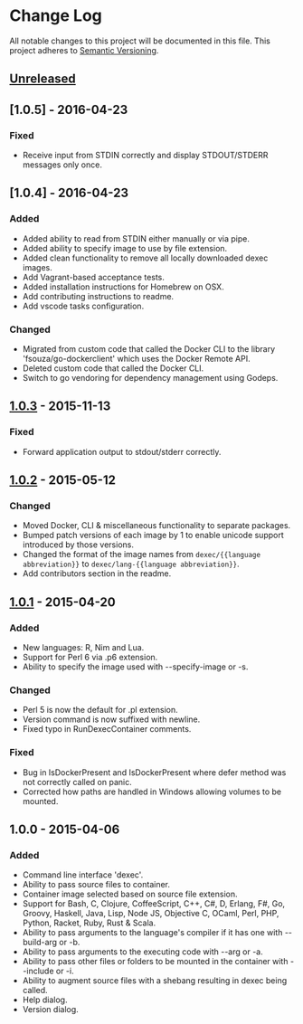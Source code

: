 # Change Log
All notable changes to this project will be documented in this file.
This project adheres to [Semantic Versioning](http://semver.org/).

## [Unreleased][unreleased]

## [1.0.5] - 2016-04-23
### Fixed
- Receive input from STDIN correctly and display STDOUT/STDERR messages only once.

## [1.0.4] - 2016-04-23
### Added
- Added ability to read from STDIN either manually or via pipe.
- Added ability to specify image to use by file extension.
- Added clean functionality to remove all locally downloaded dexec images.
- Add Vagrant-based acceptance tests.
- Added installation instructions for Homebrew on OSX.
- Add contributing instructions to readme.
- Add vscode tasks configuration.

### Changed
- Migrated from custom code that called the Docker CLI to the library 'fsouza/go-dockerclient' which uses the Docker Remote API.
- Deleted custom code that called the Docker CLI.
- Switch to go vendoring for dependency management using Godeps.

## [1.0.3] - 2015-11-13
### Fixed
- Forward application output to stdout/stderr correctly.

## [1.0.2] - 2015-05-12
### Changed
- Moved Docker, CLI & miscellaneous functionality to separate packages.
- Bumped patch versions of each image by 1 to enable unicode support introduced by those versions.
- Changed the format of the image names from ```dexec/{{language abbreviation}}``` to ```dexec/lang-{{language abbreviation}}```.
- Add contributors section in the readme.

## [1.0.1] - 2015-04-20
### Added
- New languages: R, Nim and Lua.
- Support for Perl 6 via .p6 extension.
- Ability to specify the image used with --specify-image or -s.

### Changed
- Perl 5 is now the default for .pl extension.
- Version command is now suffixed with newline.
- Fixed typo in RunDexecContainer comments.

### Fixed
- Bug in IsDockerPresent and IsDockerPresent where defer method was not correctly called on panic.
- Corrected how paths are handled in Windows allowing volumes to be mounted.

## 1.0.0 - 2015-04-06
### Added
- Command line interface 'dexec'.
- Ability to pass source files to container.
- Container image selected based on source file extension.
- Support for Bash, C, Clojure, CoffeeScript, C++, C#, D, Erlang, F#, Go, Groovy, Haskell, Java, Lisp, Node JS, Objective C, OCaml, Perl, PHP, Python, Racket, Ruby, Rust & Scala.
- Ability to pass arguments to the language's compiler if it has one with --build-arg or -b.
- Ability to pass arguments to the executing code with --arg or -a.
- Ability to pass other files or folders to be mounted in the container with --include or -i.
- Ability to augment source files with a shebang resulting in dexec being called.
- Help dialog.
- Version dialog.

[unreleased]: https://github.com/docker-exec/dexec/compare/v1.0.3...HEAD
[1.0.3]: https://github.com/docker-exec/dexec/compare/v1.0.2...v1.0.3
[1.0.2]: https://github.com/docker-exec/dexec/compare/v1.0.1...v1.0.2
[1.0.1]: https://github.com/docker-exec/dexec/compare/v1.0.0...v1.0.1
